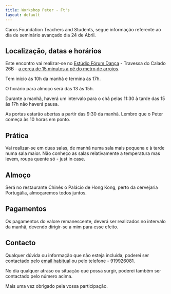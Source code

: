 ```yaml
---
title: Workshop Peter - Ft's
layout: default
---
```

Caros Foundation Teachers and Students, segue informação referente ao dia de seminário avançado dia 24 de Abril.

## Localização, datas e horários

Este encontro vai realizar-se no [Estúdio Fórum Dança](https://goo.gl/maps/gezDO) - Travessa do Calado 26B - [a cerca de 15 minutos a pé do metro de arroios](https://goo.gl/maps/Pokns).

Tem início às 10h da manhã e termina às 17h.

O horário para almoço será das 13 às 15h.

Durante a manhã, haverá um intervalo para o chá pelas 11:30 à tarde das 15 às 17h não haverá pausa. 

As portas estarão abertas a partir das 9:30 da manhã. Lembro que o Peter começa às 10 horas em ponto.

## Prática

Vai realizar-se em duas salas, de manhã numa sala mais pequena e à tarde numa sala maior. Não conheço as salas relativamente a temperatura mas levem, roupa quente só - just in case. 

## Almoço 

Será no restaurante Chinês o Palácio de Hong Kong, perto da cervejaria Portugália, almoçaremos todos juntos. 

## Pagamentos 

Os pagamentos do valore remanescente, deverá ser realizados no intervalo da manhã, devendo dirigir-se a mim para esse efeito. 

## Contacto

Qualquer dúvida ou informação que não esteja incluída, poderei ser contactado pelo [email habitual](mailto:lourencoazevedo@gmail.com) ou pelo telefone - 919926081.

No dia qualquer atraso ou situação que possa surgir, poderei também ser contactado pelo número acima.

Mais uma vez obrigado pela vossa participação.
